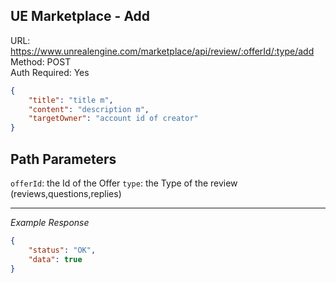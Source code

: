## UE Marketplace - Add

URL: https://www.unrealengine.com/marketplace/api/review/:offerId/:type/add \
Method: POST \
Auth Required: Yes

```json
{
    "title": "title m",
    "content": "description m",
    "targetOwner": "account id of creator"
}
```

## Path Parameters

`offerId`: the Id of the Offer
`type`: the Type of the review (reviews,questions,replies)

---

_Example Response_

```json
{
    "status": "OK",
    "data": true
}
```